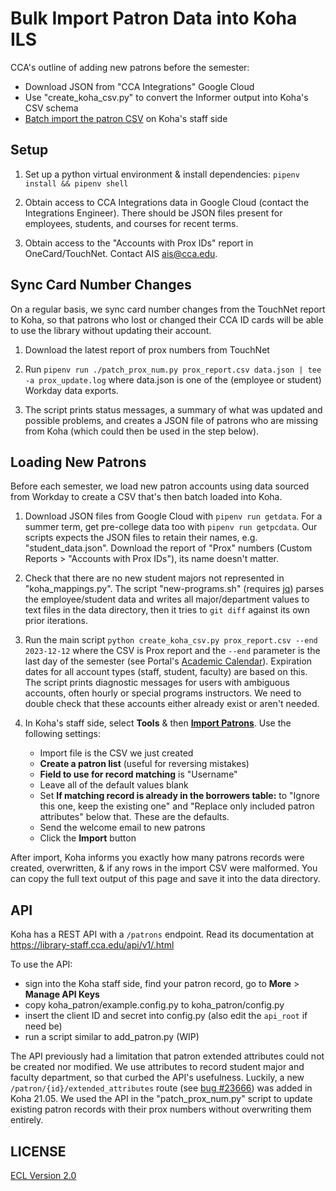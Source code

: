# Bulk Import Patron Data into Koha ILS

CCA's outline of adding new patrons before the semester:

- Download JSON from "CCA Integrations" Google Cloud
- Use "create_koha_csv.py" to convert the Informer output into Koha's CSV schema
- [Batch import the patron CSV](https://library-staff.cca.edu/cgi-bin/koha/tools/import_borrowers.pl) on Koha's staff side

## Setup

1. Set up a python virtual environment & install dependencies: `pipenv install && pipenv shell`

1. Obtain access to CCA Integrations data in Google Cloud (contact the Integrations Engineer). There should be JSON files present for employees, students, and courses for recent terms.

1. Obtain access to the "Accounts with Prox IDs" report in OneCard/TouchNet. Contact AIS <ais@cca.edu>.

## Sync Card Number Changes

On a regular basis, we sync card number changes from the TouchNet report to Koha, so that patrons who lost or changed their CCA ID cards will be able to use the library without updating their account.

1. Download the latest report of prox numbers from TouchNet

1. Run `pipenv run ./patch_prox_num.py prox_report.csv data.json | tee -a prox_update.log` where data.json is one of the (employee or student) Workday data exports.

1. The script prints status messages, a summary of what was updated and possible problems, and creates a JSON file of patrons who are missing from Koha (which could then be used in the step below).

## Loading New Patrons

Before each semester, we load new patron accounts using data sourced from Workday to create a CSV that's then batch loaded into Koha.

1. Download JSON files from Google Cloud with `pipenv run getdata`. For a summer term, get pre-college data too with `pipenv run getpcdata`. Our scripts expects the JSON files to retain their names, e.g. "student_data.json". Download the report of "Prox" numbers (Custom Reports > "Accounts with Prox IDs"), its name doesn't matter.

1. Check that there are no new student majors not represented in "koha_mappings.py". The script "new-programs.sh" (requires [jq](https://stedolan.github.io/jq/)) parses the employee/student data and writes all major/department values to text files in the data directory, then it tries to `git diff` against its own prior iterations.

1. Run the main script `python create_koha_csv.py prox_report.csv --end 2023-12-12` where the CSV is Prox report and the `--end` parameter is the last day of the semester (see Portal's [Academic Calendar](https://portal.cca.edu/calendar)). Expiration dates for all account types (staff, student, faculty) are based on this. The script prints diagnostic messages for users with ambiguous accounts, often hourly or special programs instructors. We need to double check that these accounts either already exist or aren't needed.

1. In Koha's staff side, select **Tools** & then **[Import Patrons](https://library-staff.cca.edu/cgi-bin/koha/tools/import_borrowers.pl)**. Use the following settings:

    - Import file is the CSV we just created
    - **Create a patron list** (useful for reversing mistakes)
    - **Field to use for record matching** is "Username"
    - Leave all of the default values blank
    - Set **If matching record is already in the borrowers table:** to "Ignore this one, keep the existing one" and "Replace only included patron attributes" below that. These are the defaults.
    - Send the welcome email to new patrons
    - Click the **Import** button

After import, Koha informs you exactly how many patrons records were created, overwritten, & if any rows in the import CSV were malformed. You can copy the full text output of this page and save it into the data directory.

## API

Koha has a REST API with a `/patrons` endpoint. Read its documentation at https://library-staff.cca.edu/api/v1/.html

To use the API:

- sign into the Koha staff side, find your patron record, go to **More** > **Manage API Keys**
- copy koha_patron/example.config.py to koha_patron/config.py
- insert the client ID and secret into config.py (also edit the `api_root` if need be)
- run a script similar to add_patron.py (WIP)

The API previously had a limitation that patron extended attributes could not be created nor modified. We use attributes to record student major and faculty department, so that curbed the API's usefulness. Luckily, a new `/patron/{id}/extended_attributes` route (see [bug #23666](https://bugs.koha-community.org/bugzilla3/show_bug.cgi?id=23666)) was added in Koha 21.05. We used the API in the "patch_prox_num.py" script to update existing patron records with their prox numbers without overwriting them entirely.

## LICENSE

[ECL Version 2.0](https://opensource.org/licenses/ECL-2.0)
